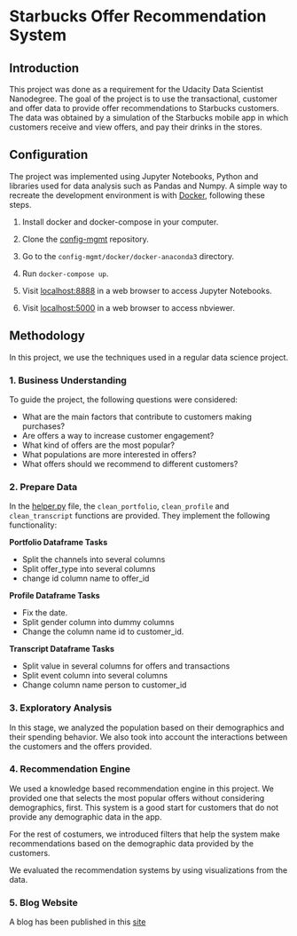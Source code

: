 # Starbucks Offer Recommendation System

## Introduction

This project was done as a requirement for the Udacity Data Scientist
Nanodegree. The goal of the project is to use the transactional,
customer and offer data to provide offer recommendations to Starbucks
customers. The data was obtained by a simulation of the Starbucks
mobile app in which customers receive and view offers, and pay their
drinks in the stores.

## Configuration

The project was implemented using Jupyter Notebooks, Python and
libraries used for data analysis such as Pandas and Numpy. A
simple way to recreate the development environment is with
[Docker](https://docs.docker.com/), following these steps.

1. Install docker and docker-compose in your computer.

2. Clone the [config-mgmt](https://github.com/aproano2/config-mgmt) repository.

3. Go to the `config-mgmt/docker/docker-anaconda3` directory.

4. Run `docker-compose up`.

5. Visit [localhost:8888](http://localhost:8888) in a web browser to
access Jupyter Notebooks.

6. Visit [localhost:5000](http://localhost:5000) in a web browser to
access nbviewer.


## Methodology

In this project, we use the techniques used in a regular data science project.

### 1. Business Understanding

To guide the project, the following questions were considered:

- What are the main factors that contribute to customers making purchases?
- Are offers a way to increase customer engagement?
- What kind of offers are the most popular?
- What populations are more interested in offers?
- What offers should we recommend to different customers?

### 2. Prepare Data

In the [helper.py](https://github.com/aproano2/starbucks/blob/master/helper.py)
file, the `clean_portfolio`, `clean_profile` and `clean_transcript` functions are
provided. They implement the following functionality:

**Portfolio Dataframe Tasks**
* Split the channels into several columns
* Split offer_type into several columns
* change id column name to offer_id

**Profile Dataframe Tasks**
* Fix the date.
* Split gender column into dummy columns
* Change the column name id to customer_id. 

**Transcript Dataframe Tasks**

* Split value in several columns for offers and transactions
* Split event column into several columns
* Change column name person to customer_id


### 3. Exploratory Analysis

In this stage, we analyzed the population based on their demographics
and their spending behavior. We also took into account the
interactions between the customers and the offers provided.


### 4. Recommendation Engine

We used a knowledge based recommendation engine in this project. We
provided one that selects the most popular offers without considering
demographics, first. This system is a good start for customers that do
not provide any demographic data in the app.

For the rest of costumers, we introduced filters that help the system
make recommendations based on the demographic data provided by the
customers.

We evaluated the recommendation systems by using visualizations from
the data.

### 5. Blog Website

A blog has been published in this [site](https://jaaz1806.github.io/Proyecto_NLP_JAAZ)